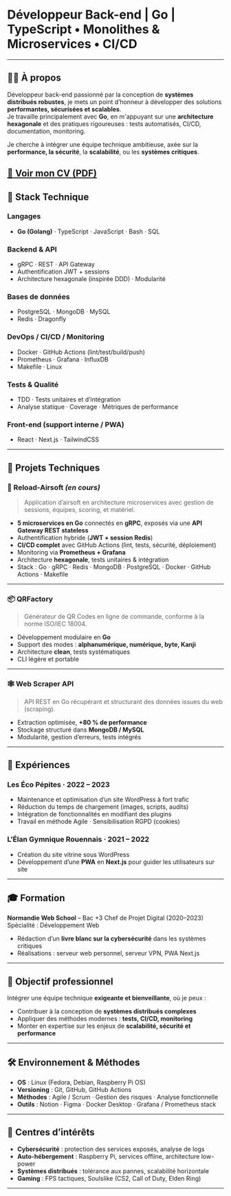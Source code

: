 # Développeur Back-end | Go | TypeScript • Monolithes & Microservices • CI/CD
---

## 👨‍💻 À propos

Développeur back-end passionné par la conception de **systèmes distribués robustes**, je mets un point d’honneur à développer des solutions **performantes, sécurisées et scalables**.  
Je travaille principalement avec **Go**, en m'appuyant sur une **architecture hexagonale** et des pratiques rigoureuses : tests automatisés, CI/CD, documentation, monitoring.

Je cherche à intégrer une équipe technique ambitieuse, axée sur la **performance, la sécurité**, la **scalabilité**, ou les **systèmes critiques**.

[📄 Voir mon CV (PDF)](https://github.com/le-veilleur/CV/blob/main/Free_work_Maxime_Louis_D%C3%A9veloppeur_back-end.pdf)
---

## 🧠 Stack Technique

### Langages
- **Go (Golang)** · TypeScript · JavaScript · Bash · SQL

### Backend & API
- gRPC · REST · API Gateway  
- Authentification JWT + sessions  
- Architecture hexagonale (inspirée DDD) · Modularité

### Bases de données
- PostgreSQL · MongoDB · MySQL  
- Redis · Dragonfly

### DevOps / CI/CD / Monitoring
- Docker · GitHub Actions (lint/test/build/push)  
- Prometheus · Grafana · InfluxDB  
- Makefile · Linux

### Tests & Qualité
- TDD · Tests unitaires et d’intégration  
- Analyse statique · Coverage · Métriques de performance

### Front-end (support interne / PWA)
- React · Next.js · TailwindCSS

---

## 🚀 Projets Techniques

### 🔫 Reload-Airsoft *(en cours)*
> Application d’airsoft en architecture microservices avec gestion de sessions, équipes, scoring, et matériel.

- **5 microservices en Go** connectés en **gRPC**, exposés via une **API Gateway REST stateless**
- Authentification hybride (**JWT + session Redis**)
- **CI/CD complet** avec GitHub Actions (lint, tests, sécurité, déploiement)
- Monitoring via **Prometheus + Grafana**
- Architecture **hexagonale**, tests unitaires & intégration
- Stack : Go · gRPC · Redis · MongoDB · PostgreSQL · Docker · GitHub Actions · Makefile

---

### 📦 QRFactory
> Générateur de QR Codes en ligne de commande, conforme à la norme ISO/IEC 18004.

- Développement modulaire en **Go**
- Support des modes : **alphanumérique, numérique, byte, Kanji**
- Architecture **clean**, tests systématiques
- CLI légère et portable

---

### 🕸️ Web Scraper API
> API REST en Go récupérant et structurant des données issues du web (scraping).

- Extraction optimisée, **+80 % de performance**
- Stockage structuré dans **MongoDB / MySQL**
- Modularité, gestion d’erreurs, tests intégrés

---

## 💼 Expériences

### Les Éco Pépites · 2022 – 2023  
- Maintenance et optimisation d’un site WordPress à fort trafic  
- Réduction du temps de chargement (images, scripts, audits)  
- Intégration de fonctionnalités en modifiant des plugins  
- Travail en méthode Agile · Sensibilisation RGPD (cookies)

### L’Élan Gymnique Rouennais · 2021 – 2022  
- Création du site vitrine sous WordPress  
- Développement d’une **PWA** en **Next.js** pour guider les utilisateurs sur site

---

## 🎓 Formation

**Normandie Web School** – Bac +3 Chef de Projet Digital (2020–2023)  
Spécialité : Développement Web

- Rédaction d’un **livre blanc sur la cybersécurité** dans les systèmes critiques  
- Réalisations : serveur web personnel, serveur VPN, PWA Next.js

---

## 🎯 Objectif professionnel

Intégrer une équipe technique **exigeante et bienveillante**, où je peux :

- Contribuer à la conception de **systèmes distribués complexes**
- Appliquer des méthodes modernes : **tests, CI/CD, monitoring**
- Monter en expertise sur les enjeux de **scalabilité, sécurité et performance**

---

## 🛠 Environnement & Méthodes

- **OS** : Linux (Fedora, Debian, Raspberry Pi OS)
- **Versioning** : Git, GitHub, GitHub Actions
- **Méthodes** : Agile / Scrum · Gestion des risques · Analyse fonctionnelle
- **Outils** : Notion · Figma · Docker Desktop · Grafana / Prometheus stack

---

## 🧠 Centres d’intérêts

- **Cybersécurité** : protection des services exposés, analyse de logs
- **Auto-hébergement** : Raspberry Pi, services offline, architecture low-power
- **Systèmes distribués** : tolérance aux pannes, scalabilité horizontale
- **Gaming** : FPS tactiques, Soulslike (CS2, Call of Duty, Elden Ring)

---

